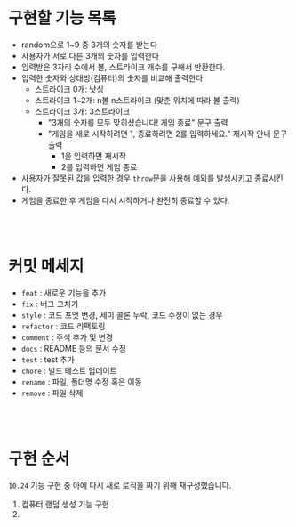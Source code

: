 # 구현할 기능 목록

- random으로 1~9 중 3개의 숫자를 받는다
- 사용자가 서로 다른 3개의 숫자를 입력한다
- 입력받은 3자리 수에서 볼, 스트라이크 개수를 구해서 반환한다.
- 입력한 숫자와 상대방(컴퓨터)의 숫자를 비교해 출력한다
  - 스트라이크 0개: 낫싱
  - 스트라이크 1~2개: n볼 n스트라이크 (맞춘 위치에 따라 볼 출력)
  - 스트라이크 3개: 3스트라이크
    - "3개의 숫자를 모두 맞히셨습니다! 게임 종료" 문구 출력
    - "게임을 새로 시작하려면 1, 종료하려면 2를 입력하세요." 재시작 안내 문구 출력
      - 1을 입력하면 재시작
      - 2를 입력하면 게임 종료
- 사용자가 잘못된 값을 입력한 경우 `throw`문을 사용해 예외를 발생시키고 종료시킨다.
- 게임을 종료한 후 게임을 다시 시작하거나 완전히 종료할 수 있다.

<br/>
<br/>

# 커밋 메세지

- `feat` : 새로운 기능을 추가
- `fix` : 버그 고치기
- `style` : 코드 포맷 변경, 세미 콜론 누락, 코드 수정이 없는 경우
- `refactor` : 코드 리팩토링
- `comment` : 주석 추가 및 변경
- `docs` : README 등의 문서 수정
- `test` : test 추가
- `chore` : 빌드 테스트 업데이트
- `rename` : 파일, 폴더명 수정 혹은 이동
- `remove` : 파일 삭제

<br/>
<br/>

# 구현 순서

`10.24` 기능 구현 중 아예 다시 새로 로직을 짜기 위해 재구성했습니다.

1. 컴퓨터 랜덤 생성 기능 구현
2.
